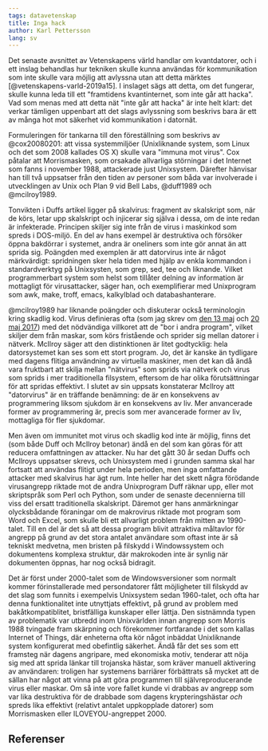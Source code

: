 ```yaml
---
tags: datavetenskap
title: Inga hack
author: Karl Pettersson
lang: sv
---
```


Det senaste avsnittet av Vetenskapens värld handlar om kvantdatorer,
och i ett inslag behandlas hur tekniken skulle kunna användas för
kommunikation som inte skulle vara möjlig att avlyssna utan att detta
märktes [@vetenskapens-varld-2019a15]. I inslaget sägs att detta, om
det fungerar, skulle kunna leda till ett "framtidens kvantinternet,
som inte går att hacka". Vad som menas med att detta nät "inte går att
hacka" är inte helt klart: det verkar tämligen uppenbart att det slags
avlyssning som beskrivs bara är ett av många hot mot säkerhet vid
kommunikation i datornät.

Formuleringen för tankarna till den föreställning som beskrivs av
@cox20080201: att vissa systemmiljöer (Unixliknande system, som Linux
och det som 2008 kallades OS X) skulle vara "immuna mot virus". Cox
påtalar att Morrismasken, som orsakade allvarliga störningar i det
Internet som fanns i november 1988, attackerade just Unixsystem.
Därefter hänvisar han till två uppsatser från den tiden av personer
som båda var involverade i utvecklingen av Unix och Plan 9 vid Bell
Labs, @duff1989 och @mcilroy1989.

Tonvikten i Duffs artikel ligger på skalvirus: fragment av skalskript
som, när de körs, letar upp skalskript och injicerar sig själva i
dessa, om de inte redan är infekterade. Principen skiljer sig inte
från de virus i maskinkod som spreds i DOS-miljö. En del av hans
exempel är destruktiva och försöker öppna bakdörrar i systemet, andra
är oneliners som inte gör annat än att sprida sig. Poängden med
exemplen är att datorvirus inte är något märkvärdigt: spridningen sker
hela tiden med hjälp av enkla kommandon i standardverktyg på
Unixsysten, som grep, sed, tee och liknande. Vilket programmerbart
system som helst som tillåter delning av information är mottagligt för
virusattacker, säger han, och exemplifierar med Unixprogram som awk,
make, troff, emacs, kalkylblad och databashanterare.

@mcilroy1989 har liknande poängder och diskuterar också terminologin
kring skadlig kod. Virus definieras ofta (som jag skrev om [den 13
maj](2017-05-13-mask.html) och [20 maj 2017](2017-05-20-skadlig.html))
med det nödvändiga villkoret att de "bor i andra program", vilket
skiljer dem från maskar, som körs fristående och sprider sig mellan
datorer i nätverk. McIlroy säger att den distinktionen är litet
godtycklig: hela datorsystemet kan ses som ett stort program. Jo, det
är kanske än tydligare med dagens flitiga användning av virtuella
maskiner, men det kan då ändå vara fruktbart att skilja mellan "nätvirus"
som sprids via nätverk och virus som sprids i mer traditionella
filsystem, eftersom de har olika förutsättningar för att spridas
effektivt. I slutet av sin uppsats konstaterar McIlroy att
"datorvirus" är en träffande benämning: de är en konsekvens av
programmering liksom sjukdom är en konsekvens av liv. Mer anvancerade
former av programmering är, precis som mer avancerade former av liv,
mottagliga för fler sjukdomar.

Men även om immunitet mot virus och skadlig kod inte är möjlig, finns
det (som både Duff och McIlroy betonar) ändå en del som kan göras för
att reducera omfattningen av attacker. Nu har det gått 30 år sedan
Duffs och McIlroys uppsatser skrevs, och Unixsystem med i grunden
samma skal har fortsatt att användas flitigt under hela perioden, men
inga omfattande attacker med skalvirus har ägt rum. Inte heller har
det skett några förödande virusangrepp riktade mot de andra
Unixprogram Duff räknar upp, eller mot skriptspråk som Perl och
Python, som under de senaste decennierna till viss del ersatt
traditionella skalskript. Däremot ger hans anmärkningar olycksbådande
föraningar om de makrovirus riktade mot program som Word och Excel,
som skulle bli ett allvarligt problem från mitten av 1990-talet. Till
en del är det så att dessa program blivit attraktiva måltavlor för
angrepp på grund av det stora antalet användare som oftast inte är så
tekniskt medvetna, men bristen på filskydd i Windowssystem och
dokumentens komplexa struktur, där makrokoden inte är synlig när
dokumenten öppnas, har nog också bidragit.

Det är först under 2000-talet som de Windowsversioner som normalt
kommer förinstallerade med persondatorer fått möjligheter till
filskydd av det slag som funnits i exempelvis Unixsystem sedan
1960-talet, och ofta har denna funktionalitet inte utnyttjats
effektivt, på grund av problem med bakåtkompatiblitet, bristfälliga
kunskaper eller lättja. Den sistnämnda typen av problematik var
utbredd inom Unixvärlden innan angrepp som Morris 1988 tvingade fram
skärpning och förekommer fortfarande i det som kallas Internet of
Things, där enheterna ofta kör något inbäddat Unixliknande system
konfigurerat med obefintlig säkerhet. Ändå får det ses som ett
framsteg när dagens angripare, med ekonomiska motiv, tenderar att nöja
sig med att sprida länkar till trojanska hästar, som kräver manuell
aktivering av användaren: troligen har systemens barriärer förbättrats
så mycket att de sällan har något att vinna på att göra programmen
till självreproducerande virus eller maskar. Om så inte vore fallet
kunde vi drabbas av angrepp som var lika destruktiva för de drabbade
som dagens krypteringshästar *och* spreds lika effektivt (relativt
antalet uppkopplade datorer) som Morrismasken eller ILOVEYOU-angreppet
2000.

## Referenser
